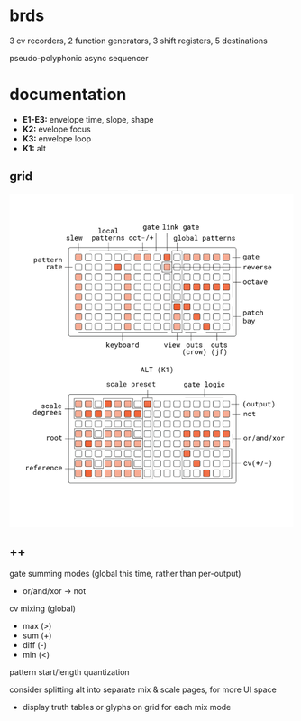# brds

3 cv recorders, 2 function generators, 3 shift registers, 5 destinations

pseudo-polyphonic async sequencer

# documentation

- **E1-E3:** envelope time, slope, shape
- **K2:** evelope focus
- **K3:** envelope loop
- **K1:** alt

## grid

![brds grid docs](doc/brds.png)

## ++

gate summing modes (global this time, rather than per-output)
  - or/and/xor -> not

cv mixing (global)
  - max (>)
  - sum (+)
  - diff (-)
  - min (<)

pattern start/length quantization

consider splitting alt into separate mix & scale pages, for more UI space
- display truth tables or glyphs on grid for each mix mode 
